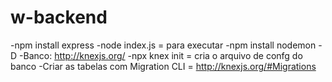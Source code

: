 # w-backend
-npm install express
-node index.js = para executar
-npm install nodemon -D
-Banco: http://knexjs.org/
-npx knex init = cria o arquivo de confg do banco
-Criar as tabelas com Migration CLI = http://knexjs.org/#Migrations
